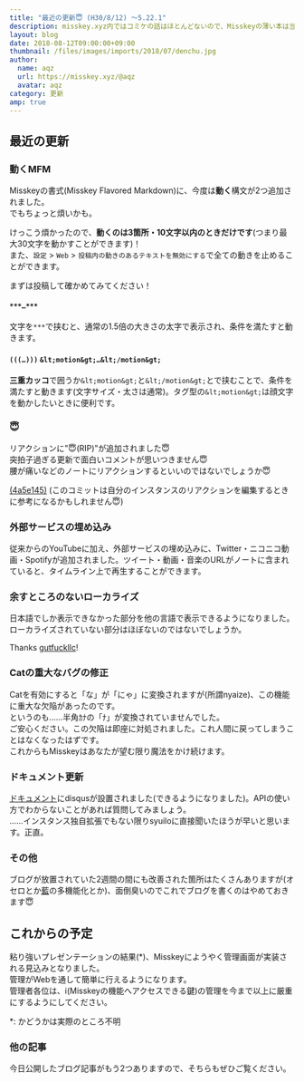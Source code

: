 ```yaml
---
title: "最近の更新😇 (H30/8/12) ～5.22.1"
description: misskey.xyz内ではコミケの話はほとんどないので、Misskeyの薄い本は当分の間出版されないかもしれません。最近の更新をお知らせします。
layout: blog
date: 2018-08-12T09:00:00+09:00
thumbnail: /files/images/imports/2018/07/denchu.jpg
author:
  name: aqz
  url: https://misskey.xyz/@aqz
  avatar: aqz
category: 更新
amp: true
---
```

## 最近の更新
### 動くMFM
Misskeyの書式(Misskey Flavored Markdown)に、今度は**動く**構文が2つ追加されました。  
でもちょっと煩いかも。

けっこう煩かったので、**動くのは3箇所・10文字以内のときだけです**(つまり最大30文字を動かすことができます)！  
また、`設定` > `Web` > `投稿内の動きのあるテキストを無効にする`で全ての動きを止めることができます。

まずは投稿して確かめてみてください！

#### `***…***`
文字を`***`で挟むと、通常の1.5倍の大きさの太字で表示され、条件を満たすと動きます。

#### `(((…)))` `&lt;motion&gt;…&lt;/motion&gt;`
**三重カッコ**で囲うか`&lt;motion&gt;`と`&lt;/motion&gt;`とで挟むことで、条件を満たすと動きます(文字サイズ・太さは通常)。タグ型の`&lt;motion&gt;`は顔文字を動かしたいときに便利です。

### 😇
リアクションに"😇(RIP)"が追加されました😇  
突拍子過ぎる更新で面白いコメントが思いつきません😇  
腰が痛いなどのノートにリアクションするといいのではないでしょうか😇

[(4a5e145)](https://github.com/syuilo/misskey/commit/4a5e1450489c4153a00d8b1f0281657bec2da847) (このコミットは自分のインスタンスのリアクションを編集するときに参考になるかもしれません😇)

### 外部サービスの埋め込み
従来からのYouTubeに加え、外部サービスの埋め込みに、Twitter・ニコニコ動画・Spotifyが追加されました。ツイート・動画・音楽のURLがノートに含まれていると、タイムライン上で再生することができます。

### 余すところのないローカライズ
日本語でしか表示できなかった部分を他の言語で表示できるようになりました。ローカライズされていない部分はほぼないのではないでしょうか。

Thanks [gutfuckllc](https://github.com/syuilo/misskey/commits?author=gutfuckllc)!

### Catの重大なバグの修正
Catを有効にすると「な」が「にゃ」に変換されますが(所謂nyaize)、この機能に重大な欠陥があったのです。  
というのも……半角ｶﾅの「ﾅ」が変換されていませんでした。  
ご安心ください。この欠陥は即座に対処されました。これ人間に戻ってしまうことはなくなったはずです。  
これからもMisskeyはあなたが望む限り魔法をかけ続けます。

### ドキュメント更新
[ドキュメント](https://misskey.xyz/docs/ja/about)にdisqusが設置されました(できるようになりました)。APIの使い方でわからないことがあれば質問してみましょう。  
……インスタンス独自拡張でもない限りsyuiloに直接聞いたほうが早いと思います。正直。

### その他
ブログが放置されていた2週間の間にも改善された箇所はたくさんありますが(オセロとか[藍](https://misskey.xyz/@ai)の多機能化とか)、面倒臭いのでこれでブログを書くのはやめておきます😇

## これからの予定
粘り強いプレゼンテーションの結果(*)、Misskeyにようやく管理画面が実装される見込みとなりました。  
管理がWebを通して簡単に行えるようになります。  
管理者各位は、i(Misskeyの機能へアクセスできる鍵)の管理を今まで以上に厳重にするようにしてください。

*: かどうかは実際のところ不明

### 他の記事
今日公開したブログ記事がもう2つありますので、そちらもぜひご覧ください。